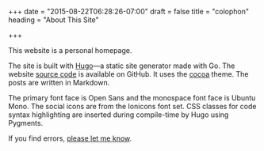 +++
date = "2015-08-22T06:28:26-07:00"
draft = false
title = "colophon"
heading = "About This Site"

+++

This website is a personal homepage.

The site is built with <a target="_blank" href="//gohugo.io">Hugo</a>—a static site generator made with Go. The website [source code](/) is available on GitHub. It uses the <a target="_blank" href="//github.com/nishanths/cocoa-hugo-theme">cocoa</a> theme. The posts are written in Markdown.

The primary font face is Open Sans and the monospace font face is Ubuntu Mono. The social icons are from the Ionicons font set. CSS classes for code syntax highlighting are inserted during compile-time by Hugo using Pygments.

If you find errors, [please let me know](/).
